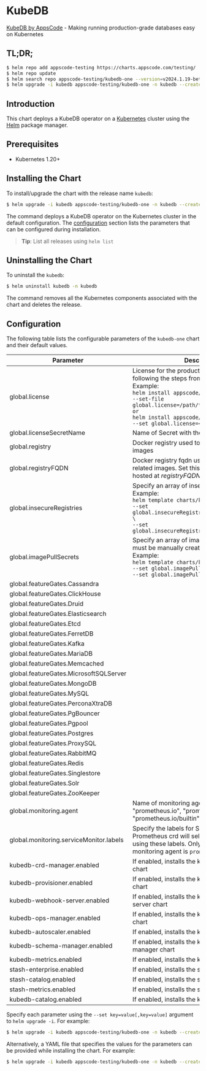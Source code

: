 # KubeDB

[KubeDB by AppsCode](https://github.com/kubedb) - Making running production-grade databases easy on Kubernetes

## TL;DR;

```bash
$ helm repo add appscode-testing https://charts.appscode.com/testing/
$ helm repo update
$ helm search repo appscode-testing/kubedb-one --version=v2024.1.19-beta.1
$ helm upgrade -i kubedb appscode-testing/kubedb-one -n kubedb --create-namespace --version=v2024.1.19-beta.1
```

## Introduction

This chart deploys a KubeDB operator on a [Kubernetes](http://kubernetes.io) cluster using the [Helm](https://helm.sh) package manager.

## Prerequisites

- Kubernetes 1.20+

## Installing the Chart

To install/upgrade the chart with the release name `kubedb`:

```bash
$ helm upgrade -i kubedb appscode-testing/kubedb-one -n kubedb --create-namespace --version=v2024.1.19-beta.1
```

The command deploys a KubeDB operator on the Kubernetes cluster in the default configuration. The [configuration](#configuration) section lists the parameters that can be configured during installation.

> **Tip**: List all releases using `helm list`

## Uninstalling the Chart

To uninstall the `kubedb`:

```bash
$ helm uninstall kubedb -n kubedb
```

The command removes all the Kubernetes components associated with the chart and deletes the release.

## Configuration

The following table lists the configurable parameters of the `kubedb-one` chart and their default values.

|                Parameter                |                                                                                                                                                                              Description                                                                                                                                                                              |      Default       |
|-----------------------------------------|-----------------------------------------------------------------------------------------------------------------------------------------------------------------------------------------------------------------------------------------------------------------------------------------------------------------------------------------------------------------------|--------------------|
| global.license                          | License for the product. Get a license by following the steps from [here](https://kubedb.com/docs/latest/setup/install/enterprise#get-a-trial-license). <br> Example: <br> `helm install appscode/kubedb \` <br> `--set-file global.license=/path/to/license/file` <br> `or` <br> `helm install appscode/kubedb \` <br> `--set global.license=<license file content>` | <code>""</code>    |
| global.licenseSecretName                | Name of Secret with the license as key.txt key                                                                                                                                                                                                                                                                                                                        | <code>""</code>    |
| global.registry                         | Docker registry used to pull KubeDB related images                                                                                                                                                                                                                                                                                                                    | <code>""</code>    |
| global.registryFQDN                     | Docker registry fqdn used to pull KubeDB related images. Set this to use docker registry hosted at ${registryFQDN}/${registry}/${image}                                                                                                                                                                                                                               | <code>""</code>    |
| global.insecureRegistries               | Specify an array of insecure registries. <br> Example: <br> `helm template charts/kubedb-ops-manager \` <br> `--set global.insecureRegistries[0]=hub.company.com \` <br> `--set global.insecureRegistries[1]=reg.example.com`                                                                                                                                         | <code>[]</code>    |
| global.imagePullSecrets                 | Specify an array of imagePullSecrets. Secrets must be manually created in the namespace. <br> Example: <br> `helm template charts/kubedb \` <br> `--set global.imagePullSecrets[0].name=sec0 \` <br> `--set global.imagePullSecrets[1].name=sec1`                                                                                                                     | <code>[]</code>    |
| global.featureGates.Cassandra           |                                                                                                                                                                                                                                                                                                                                                                       | <code>false</code> |
| global.featureGates.ClickHouse          |                                                                                                                                                                                                                                                                                                                                                                       | <code>false</code> |
| global.featureGates.Druid               |                                                                                                                                                                                                                                                                                                                                                                       | <code>false</code> |
| global.featureGates.Elasticsearch       |                                                                                                                                                                                                                                                                                                                                                                       | <code>true</code>  |
| global.featureGates.Etcd                |                                                                                                                                                                                                                                                                                                                                                                       | <code>false</code> |
| global.featureGates.FerretDB            |                                                                                                                                                                                                                                                                                                                                                                       | <code>false</code> |
| global.featureGates.Kafka               |                                                                                                                                                                                                                                                                                                                                                                       | <code>true</code>  |
| global.featureGates.MariaDB             |                                                                                                                                                                                                                                                                                                                                                                       | <code>true</code>  |
| global.featureGates.Memcached           |                                                                                                                                                                                                                                                                                                                                                                       | <code>false</code> |
| global.featureGates.MicrosoftSQLServer  |                                                                                                                                                                                                                                                                                                                                                                       | <code>false</code> |
| global.featureGates.MongoDB             |                                                                                                                                                                                                                                                                                                                                                                       | <code>true</code>  |
| global.featureGates.MySQL               |                                                                                                                                                                                                                                                                                                                                                                       | <code>true</code>  |
| global.featureGates.PerconaXtraDB       |                                                                                                                                                                                                                                                                                                                                                                       | <code>false</code> |
| global.featureGates.PgBouncer           |                                                                                                                                                                                                                                                                                                                                                                       | <code>false</code> |
| global.featureGates.Pgpool              |                                                                                                                                                                                                                                                                                                                                                                       | <code>false</code> |
| global.featureGates.Postgres            |                                                                                                                                                                                                                                                                                                                                                                       | <code>true</code>  |
| global.featureGates.ProxySQL            |                                                                                                                                                                                                                                                                                                                                                                       | <code>false</code> |
| global.featureGates.RabbitMQ            |                                                                                                                                                                                                                                                                                                                                                                       | <code>false</code> |
| global.featureGates.Redis               |                                                                                                                                                                                                                                                                                                                                                                       | <code>true</code>  |
| global.featureGates.Singlestore         |                                                                                                                                                                                                                                                                                                                                                                       | <code>false</code> |
| global.featureGates.Solr                |                                                                                                                                                                                                                                                                                                                                                                       | <code>false</code> |
| global.featureGates.ZooKeeper           |                                                                                                                                                                                                                                                                                                                                                                       | <code>false</code> |
| global.monitoring.agent                 | Name of monitoring agent (one of "prometheus.io", "prometheus.io/operator", "prometheus.io/builtin")                                                                                                                                                                                                                                                                  | <code>""</code>    |
| global.monitoring.serviceMonitor.labels | Specify the labels for ServiceMonitor. Prometheus crd will select ServiceMonitor using these labels. Only usable when monitoring agent is `prometheus.io/operator`.                                                                                                                                                                                                   | <code>{}</code>    |
| kubedb-crd-manager.enabled              | If enabled, installs the kubedb-crd-manager chart                                                                                                                                                                                                                                                                                                                     | <code>true</code>  |
| kubedb-provisioner.enabled              | If enabled, installs the kubedb-provisioner chart                                                                                                                                                                                                                                                                                                                     | <code>true</code>  |
| kubedb-webhook-server.enabled           | If enabled, installs the kubedb-webhook-server chart                                                                                                                                                                                                                                                                                                                  | <code>true</code>  |
| kubedb-ops-manager.enabled              | If enabled, installs the kubedb-ops-manager chart                                                                                                                                                                                                                                                                                                                     | <code>true</code>  |
| kubedb-autoscaler.enabled               | If enabled, installs the kubedb-autoscaler chart                                                                                                                                                                                                                                                                                                                      | <code>true</code>  |
| kubedb-schema-manager.enabled           | If enabled, installs the kubedb-schema-manager chart                                                                                                                                                                                                                                                                                                                  | <code>false</code> |
| kubedb-metrics.enabled                  | If enabled, installs the kubedb-metrics chart                                                                                                                                                                                                                                                                                                                         | <code>true</code>  |
| stash-enterprise.enabled                | If enabled, installs the stash-enterprise chart                                                                                                                                                                                                                                                                                                                       | <code>true</code>  |
| stash-catalog.enabled                   | If enabled, installs the stash-catalog chart                                                                                                                                                                                                                                                                                                                          | <code>true</code>  |
| stash-metrics.enabled                   | If enabled, installs the stash-metrics chart                                                                                                                                                                                                                                                                                                                          | <code>true</code>  |
| kubedb-catalog.enabled                  | If enabled, installs the kubedb-catalog chart                                                                                                                                                                                                                                                                                                                         | <code>true</code>  |


Specify each parameter using the `--set key=value[,key=value]` argument to `helm upgrade -i`. For example:

```bash
$ helm upgrade -i kubedb appscode-testing/kubedb-one -n kubedb --create-namespace --version=v2024.1.19-beta.1 --set global.registry=kubedb
```

Alternatively, a YAML file that specifies the values for the parameters can be provided while
installing the chart. For example:

```bash
$ helm upgrade -i kubedb appscode-testing/kubedb-one -n kubedb --create-namespace --version=v2024.1.19-beta.1 --values values.yaml
```
